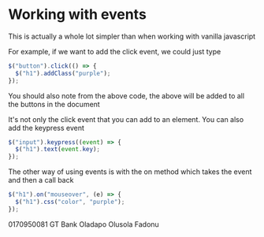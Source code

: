 <!-- @format -->

# Working with events

This is actually a whole lot simpler than when working with vanilla javascript

For example, if we want to add the click event, we could just type

```js
$("button").click(() => {
  $("h1").addClass("purple");
});
```

You should also note from the above code, the above will be added to all the buttons in the document

It's not only the click event that you can add to an element. You can also add the keypress event

```js
$("input").keypress((event) => {
  $("h1").text(event.key);
});
```

The other way of using events is with the on method which takes the event and then a call back

```js
$("h1").on("mouseover", (e) => {
  $("h1").css("color", "purple");
});
```

0170950081
GT Bank
Oladapo Olusola Fadonu
